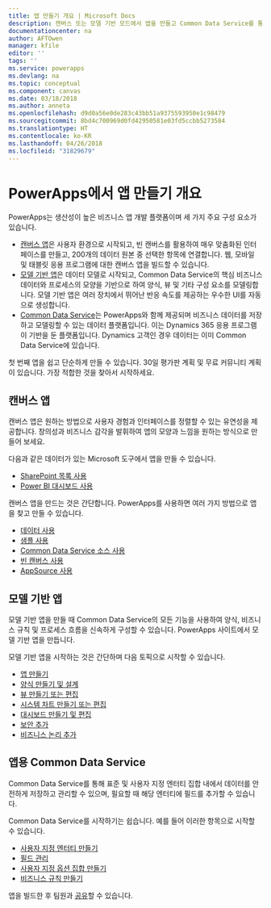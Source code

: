 ```yaml
---
title: 앱 만들기 개요 | Microsoft Docs
description: 캔버스 또는 모델 기반 모드에서 앱을 만들고 Common Data Service를 통합하는 방법에 대한 개요
documentationcenter: na
author: AFTOwen
manager: kfile
editor: ''
tags: ''
ms.service: powerapps
ms.devlang: na
ms.topic: conceptual
ms.component: canvas
ms.date: 03/18/2018
ms.author: anneta
ms.openlocfilehash: d9d0a56e0de283c43bb51a9375593950e1c98479
ms.sourcegitcommit: 8bd4c700969d0fd42950581e03fd5ccbb5273584
ms.translationtype: HT
ms.contentlocale: ko-KR
ms.lasthandoff: 04/26/2018
ms.locfileid: "31829679"
---
```

# <a name="overview-of-creating-apps-in-powerapps"></a>PowerApps에서 앱 만들기 개요
PowerApps는 생산성이 높은 비즈니스 앱 개발 플랫폼이며 세 가지 주요 구성 요소가 있습니다.

- [캔버스 앱](canvas-apps/getting-started.md)은 사용자 환경으로 시작되고, 빈 캔버스를 활용하여 매우 맞춤화된 인터페이스를 만들고, 200개의 데이터 원본 중 선택한 항목에 연결합니다. 웹, 모바일 및 태블릿 응용 프로그램에 대한 캔버스 앱을 빌드할 수 있습니다.
- [모델 기반 앱](model-driven-apps/model-driven-app-overview.md)은 데이터 모델로 시작되고, Common Data Service의 핵심 비즈니스 데이터와 프로세스의 모양을 기반으로 하여 양식, 뷰 및 기타 구성 요소를 모델링합니다. 모델 기반 앱은 여러 장치에서 뛰어난 반응 속도를 제공하는 우수한 UI를 자동으로 생성합니다.
- [Common Data Service](common-data-service/data-platform-intro.md)는 PowerApps와 함께 제공되며 비즈니스 데이터를 저장하고 모델링할 수 있는 데이터 플랫폼입니다. 이는 Dynamics 365 응용 프로그램이 기반을 둔 플랫폼입니다. Dynamics 고객인 경우 데이터는 이미 Common Data Service에 있습니다.

첫 번째 앱을 쉽고 단순하게 만들 수 있습니다. 30일 평가판 계획 및 무료 커뮤니티 계획이 있습니다. 가장 적합한 것을 찾아서 시작하세요.

## <a name="canvas-apps"></a>캔버스 앱
캔버스 앱은 원하는 방법으로 사용자 경험과 인터페이스를 정렬할 수 있는 유연성을 제공합니다. 창의성과 비즈니스 감각을 발휘하여 앱의 모양과 느낌을 원하는 방식으로 만들어 보세요.

다음과 같은 데이터가 있는 Microsoft 도구에서 앱을 만들 수 있습니다.

- [SharePoint 목록 사용](canvas-apps/generate-app-from-sharepoint-list-interface.md)
- [Power BI 대시보드 사용](canvas-apps/embed-powerapps-powerbi.md)

캔버스 앱을 만드는 것은 간단합니다. PowerApps를 사용하면 여러 가지 방법으로 앱을 찾고 만들 수 있습니다. 

- [데이터 사용](canvas-apps/app-from-sharepoint.md)
- [샘플 사용](canvas-apps/open-and-run-a-sample-app.md)
- [Common Data Service 소스 사용](canvas-apps/data-platform-create-app.md)
- [빈 캔버스 사용](canvas-apps/data-platform-create-app-scratch.md)
- [AppSource 사용](../user/app-source.md)

## <a name="model-driven-apps"></a>모델 기반 앱
모델 기반 앱을 만들 때 Common Data Service의 모든 기능을 사용하여 양식, 비즈니스 규칙 및 프로세스 흐름을 신속하게 구성할 수 있습니다. PowerApps 사이트에서 모델 기반 앱을 만듭니다.

모델 기반 앱을 시작하는 것은 간단하며 다음 토픽으로 시작할 수 있습니다.

- [앱 만들기](https://docs.microsoft.com/en-us/dynamics365/customer-engagement/customize/create-edit-app)
- [양식 만들기 및 설계](https://docs.microsoft.com/dynamics365/customer-engagement/customize/create-design-forms)
- [뷰 만들기 또는 편집](https://docs.microsoft.com/dynamics365/customer-engagement/customize/create-edit-views)
- [시스템 차트 만들기 또는 편집](https://docs.microsoft.com/dynamics365/customer-engagement/customize/create-edit-system-chart)
- [대시보드 만들기 및 편집](https://docs.microsoft.com/dynamics365/customer-engagement/customize/create-edit-dashboards)
- [보안 추가](https://docs.microsoft.com/dynamics365/customer-engagement/customize/manage-access-apps-security-roles)
- [비즈니스 논리 추가](https://docs.microsoft.com/dynamics365/customer-engagement/customize/guide-staff-through-common-tasks-processes)

## <a name="common-data-service-for-apps"></a>앱용 Common Data Service
Common Data Service를 통해 표준 및 사용자 지정 엔터티 집합 내에서 데이터를 안전하게 저장하고 관리할 수 있으며, 필요할 때 해당 엔터티에 필드를 추가할 수 있습니다.

Common Data Service를 시작하기는 쉽습니다. 예를 들어 이러한 항목으로 시작할 수 있습니다.
- [사용자 지정 엔터티 만들기](common-data-service/data-platform-create-entity.md)
- [필드 관리](common-data-service/data-platform-manage-fields.md)
- [사용자 지정 옵션 집합 만들기](common-data-service/custom-picklists.md)
- [비즈니스 규칙 만들기](https://docs.microsoft.com/dynamics365/customer-engagement/customize/create-business-rules-recommendations-apply-logic-form)

앱을 빌드한 후 팀원과 [공유](canvas-apps/share-app.md)할 수 있습니다.




